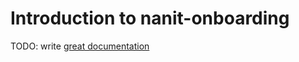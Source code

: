 # Introduction to nanit-onboarding

TODO: write [great documentation](http://jacobian.org/writing/what-to-write/)
